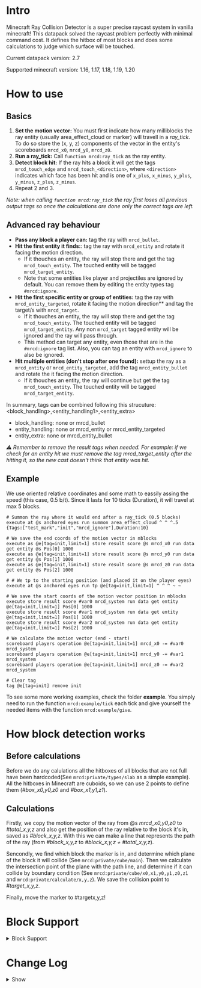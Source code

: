# Intro
Minecraft Ray Collision Detector is a super precise raycast system in vanilla minecraft! This datapack solved the raycast problem perfectly with minimal command cost. It defines the hitbox of most blocks and does some calculations to judge which surface will be touched.

Current datapack version: 2.7

Supported minecraft version: 1.16, 1.17, 1.18, 1.19, 1.20

# How to use

## Basics
1. **Set the motion vector:** You must first indicate how many milliblocks the ray entity (usually area_effect_cloud or marker) will travell in a *ray_tick*. To do so store the (x, y, z) components of the vector in the entity's scoreboards `mrcd_x0`, `mrcd_y0`, `mrcd_z0`.
2. **Run a ray_tick:** Call `function mrcd:ray_tick` as the ray entity.
3. **Detect block hit:** If the ray hits a block it will get the tags `mrcd_touch_edge` and `mrcd_touch_<direction>`, where `<direction>` indicates which face has been hit and is one of `x_plus`, `x_minus`, `y_plus`, `y_minus`, `z_plus`, `z_minus`.
4. Repeat 2 and 3.

*Note: when calling `function mrcd:ray_tick` the ray first loses all previous output tags so once the calculations are done only the correct tags are left.*

## Advanced ray behaviour
- **Pass any block a player can:** tag the ray with `mrcd_bullet`.
- **Hit the first entity it finds:**: tag the ray with `mrcd_entity` and rotate it facing the motion direction. 
    - If it thouches an entity, the ray will stop there and get the tag `mrcd_touch_entity`. The touched entity will be tagged `mrcd_target_entity`. 
    - Note that some entities like player and projectiles are ignored by default. You can remove them by editing the entity types tag `#mrcd:ignore`.
- **Hit the first specific entity or group of entities:** tag the ray with `mrcd_entity_targeted`, rotate it facing the motion direction** and tag the target/s with `mrcd_target`.
    - If it thouches an entity, the ray will stop there and get the tag `mrcd_touch_entity`. The touched entity will be tagged `mrcd_target_entity`. Any non `mrcd_target` tagged entity will be ignored and the ray will pass through. 
    - This method can target any entity, even those that are in the `#mrcd:ignore` tag list. Also, you can tag an entity with `mrcd_ignore` to also be ignored.
- **Hit multiple entities (don't stop after one found):** settup the ray as a `mrcd_entity` or `mrcd_entity_targeted`, add the tag `mrcd_entity_bullet` and rotate the  it facing the motion direction. 
    - If it thouches an entity, the ray will continue but get the tag `mrcd_touch_entity`. The touched entity will be tagged `mrcd_target_entity`.

In summary, tags can be combined following this strucuture: <block_handling>,<entity_handling1>,<entity_extra>
* block_handling: none or mrcd_bullet
* entity_handling: none or mrcd_entity or mrcd_entity_targeted
* entity_extra: none or mrcd_entity_bullet

*⚠️ Remember to remove the result tags when needed. For example: if we check for an entity hit we must remove the tag mrcd_target_entity after the hitting it, so the new cast doesn't think that entity was hit.*

## Example
We use oriented relative coordinates and some math to eassily assing the speed (this case, 0.5 b/t). Since it lasts for 10 ticks (Duration), it will travel at max 5 blocks.

```mcfunction
# Summon the ray where it would end after a ray_tick (0.5 blocks)
execute at @s anchored eyes run summon area_effect_cloud ^ ^ ^.5 {Tags:["test_mark","init","mrcd_ignore"],Duration:10}

# We save the end coords of the motion vector in mblocks
execute as @e[tag=init,limit=1] store result score @s mrcd_x0 run data get entity @s Pos[0] 1000
execute as @e[tag=init,limit=1] store result score @s mrcd_y0 run data get entity @s Pos[1] 1000
execute as @e[tag=init,limit=1] store result score @s mrcd_z0 run data get entity @s Pos[2] 1000

# # We tp to the starting position (and placed it on the player eyes)
execute at @s anchored eyes run tp @e[tag=init,limit=1] ^ ^ ^ ~ ~

# We save the start coords of the motion vector position in mblocks
execute store result score #var0 mrcd_system run data get entity @e[tag=init,limit=1] Pos[0] 1000
execute store result score #var1 mrcd_system run data get entity @e[tag=init,limit=1] Pos[1] 1000
execute store result score #var2 mrcd_system run data get entity @e[tag=init,limit=1] Pos[2] 1000

# We calculate the motion vector (end - start)
scoreboard players operation @e[tag=init,limit=1] mrcd_x0 -= #var0 mrcd_system
scoreboard players operation @e[tag=init,limit=1] mrcd_y0 -= #var1 mrcd_system
scoreboard players operation @e[tag=init,limit=1] mrcd_z0 -= #var2 mrcd_system

# Clear tag
tag @e[tag=init] remove init
```

To see some more working examples, check the folder **example**. You simply need to run the function `mrcd:example/tick` each tick and give yourself the needed items with the function `mrcd:example/give`.

# How block detection works
## Before calculations
Before we do any calulations all the hitboxes of all blocks that are not full have been hardcoded(See `mrcd:private/types/slab` as a simple example). All the hitboxes in Minecraft are cuboids, so we can use 2 points to define them (*#box_x0,y0,z0* and *#box_x1,y1,z1*).

## Calculations
Firstly, we copy the motion vector of the ray from @s *mrcd_x0,y0,z0* to *#total_x,y,z* and also get the position of the ray relative to the block it's in, saved as *#block_x,y,z*. With this we can make a line that represents the path of the ray (from *#block_x,y,z* to *#block_x,y,z + #total_x,y,z*).

Sencondly, we find which block the marker is in, and determine which plane of the block it will collide (See `mrcd:private/cube/main`). Then we calculate the intersection point of the plane with the path line, and determine if it can collide by boundary condition (See `mrcd:private/cube/x0,x1,y0,y1,z0,z1` and `mrcd:private/calculate/x,y,z`). We save the collision point to *#target_x,y,z*.

Finally, move the marker to #targetx,y,z!

# Block Support
<details>
  <summary>Block Support</summary>    
These blocks listed below are supported in is datapack. Please post an issue if you find some unsupported blocks and bugs. *All blocks are listed using the latest minecraft block tags*

* any full block
* simple blocks
    * minecraft:conduit
    * minecraft:sugar_cane
    * minecraft:cocoa
    * minecraft:beetroots
    * minecraft:nether_wart
    * minecraft:kelp
    * minecraft:lever
    * minecraft:tripwire_hook
    * minecraft:tripwire
    * minecraft:daylight_detector
    * minecraft:enchanting_table
    * minecraft:stonecutter
    * minecraft:end_portal_frame
    * minecraft:ladder
    * minecraft:lily_pad
    * minecraft:sweet_berry_bush
    * minecraft:wheat
    * minecraft:snow
    * minecraft:cactus
    * minecraft:cake
    * minecraft:ender_chest
    * minecraft:bamboo
    * minecraft:bamboo_sapling
    * minecraft:chain
    * minecraft:twisting_vines
    * minecraft:twisting_vines_plant
    * minecraft:weeping_vines
    * minecraft:weeping_vines_plant
    * minecraft:nether_sprouts
    * minecraft:soul_fire
    * minecraft:small_dripleaf
    * minecraft:spore_blossom
    * minecraft:big_dripleaf_stem
    * minecraft:small_amethyst_bud
    * minecraft:medium_amethyst_bud
    * minecraft:large_amethyst_bud
    * minecraft:amethyst_cluster
    * minecraft:pointed_dripstone
    * minecraft:hanging_roots
    * minecraft:turtle_egg
    * minecraft:light
    * minecraft:sculk_sensor
    * minecraft:frogspawn
    * minecraft:sculk_shrieker
    * minecraft:mangrove_propagule
    * minecraft:sniffer_egg
    * minecraft:calibrated_sculk_sensor
    * minecraft:decorated_pot
    * minecraft:piglin_head
    * minecraft:piglin_wall_head
    * minecraft:torchflower_crop
    * minecraft:pitcher_crop
    * #minecraft:slabs
    * #minecraft:pressure_plates
    * #minecraft:wall_signs
    * #minecraft:flower_pots
    * #minecraft:buttons
    * #minecraft:doors
    * #minecraft:trapdoors
    * #minecraft:rails
    * #minecraft:carpets
    * #minecraft:small_flowers
    * #minecraft:tall_flowers
    * #minecraft:campfires
    * #minecraft:candles
    * #minecraft:cave_vinescave
    * #minecraft:all_hanging_signs
    * #mrcd:mushroom
        * red mushroom and brown mushroom
    * #mrcd:standing_sign_like
        * standing sign and standing banner
    * #mrcd:repeater_like
        * repeater and comparator
    * #mrcd:attached_melon_stem_like
        * attached melon stem and attached pumpkin stem
    * #mrcd:melon_stem_like
        * melon stem and pumpkin stem
    * #mrcd:carrots_like
        * carrot and potato
    * #mrcd:big_chest
        * normal chest and trapped chest
    * #mrcd:fence_gate_like
        * all kinds of fence gates
    * #mrcd:skull_like
        * all kinds of skulls, including dragon head
    * #mrcd:wall_skull_like
        * all kinds of skulls, including dragon head
    * #mrcd:wall_torches
        * torch, soul torch and redstone torch
    * #mrcd:grass_path_like
        * grass path and farmland
    * #mrcd:torches
        * torch, soul torch and redstone torch
    * #mrcd:wall_coral_like
        * all kinds of corals
    * #mrcd:coral_plant_like
        * all kinds of corals
    * #mrcd:coral_fan_like
        * all kinds of corals
    * #mrcd:grass_like
        * grass, fern and dead bush
    * #mrcd:sapling_like
        * all kinds of saplings and seagrass
    * #mrcd:wall_banner_like
        * wall banner
    * #mrcd:fungus
        * crimson and warped fungus
    * #mrcd:roots
        * crimson and warped roots
    * #mrcd:rod_like
        * end rod and lightning rod
    * #mrcd:carpet_like
        * wool, moss carpets

* complex blocks
    * minecraft:redstone_wire
    * minecraft:piston_head
    * minecraft:brewing_stand
    * minecraft:grindstone
    * minecraft:bell
    * minecraft:hopper
    * minecraft:lectern
    * minecraft:chorus_plant
    * minecraft:scaffolding
    * minecraft:big_dripleaf
    * minecraft:candle_cake
    * #minecraft:cauldrons
    * #minecraft:anvil
    * #minecraft:stairs
    * #minecraft:walls
    * #mrcd:glass_pane_like
        * glass pane, stained glass pane and iron bars
    * #minecraft:fences
    * #minecraft:beds
    * #mrcd:azalea
        * azalea and flower_azalea
    * #mrcd:vine_like
        * vines, glow_lichen, sculk_vein and fire (what????)
    * #mrcd:piston
        * sticky piston and normal piston
    * #mrcd:lanterns
        * lantern and soul lantern
</details>

# Change Log
<details>
  <summary>Show</summary>
* v1.0
* v1.1
    * Add sweet berry bush support.
* v1.2
    * AECs can recognize entities now.
    * Some functions changed.
* v1.2.1
    * AECs can teleport to the edge of hitboxes of entities.
* v1.2.2
    * bugfix: AECs that touch x+, y+ and z+ of full blocks will stay in the previous block.
    * Some changes in examples.
* v2.0
    * Change name to MRCD (Minecraft Ray Collision Detector).
    * bugfix: mushrooms are treated as full blocks.
    * bugfix: bullets can pass bamboo.
    * Add all flowers, bamboo and bamboo saplings support.
        * Flowers, bamboos and bamboo saplings are now fully supported. Our datapack calculates the random hitbox in different position when bullets pass them.
* v2.1
    * Support 1.16
    * Support fire, soul_fire, soul lantern, soul torch, soul campfire, chain block, nether vines, nether sprouts, fungus and nether roots.
    * Add new properties for walls and redstone wire.
    * bugfix: vines are treated as full blocks.
* v2.2-pre1
    * Optimize commands usage (~10% less).
* v2.2
    * Updates
        * Support for 1.17 snapshot 21w05b.
        * Added a new type ray (mrcd_entity_targeted) used to only detect a specific group of entities.
        * Remade the example to be more complete.
    * Changes
        * No longer uses mrcd:target entity_type tag, instead uses mrcd:ignore. This makes it easier to update and customize.
        * Changed some name folders and distribution to be more self explanatory.
            * 'generic' folder is now named 'private'
            * 'generic/start' file is now located at the same level as init and is called 'ray_tick'
            * 'init' file is now located inside private folder 'private/init'
    * Fixes
        * Stairs missing the straight variant.
        * Bed not working
        * Turtle eggs where missing
    * Know bugs
        * Pointed_dripstone offset not calculated well (so it's currently not calculated)
* v2.3
    * Updates
        * Support for 1.17.
    * Changes
        * Added #mrcd:azalea, sculk_sensor and powder_snow
        * Light block treated as air
    * Fixes
        * Dripstone offset wasn't considered (seems more presice than previous version)
 * v2.4
   * Updates
       * Added new type of ray `mrcd_entity_bullet`
 * v2.5
   * Updates
      * Merged the pull request of the new XOR algorithm (from 350 lines to 100) for offset blocks done by xwjcool123
      * Added support for 1.16
   * Changes
      * 1.17 block checks are now skiped in older versions
          * This means some changes on some block tags
   * Fixes
      * Weeping vines and Cave Vines were grouped with the same hitbox
      * Blackstone pressure plate was missing
 * v2.6
   * Updates
      * Added support for 1.19
   * Fixes
      * 1.17 blocks not working
      * Made ray entity detection hitbox precise
 * v2.6.1
   * Fixes
      * Made ray entity detection hitbox precise
 * v2.6.2
   * Updates
      * Added the possibility to use the `mrcd_ignore` tag to force ignore entities
      * Improved example to show how to properly cast instant rays 
   * Changes
      * Renamed some internal tags to be more descriptive
      * Entity hit detection redone, so it's even preciser (the check is done in steps of 0.33 blocks) 
      * Optimitzations
          * If no entit hitbox in block, don't do entity calculations
          * If you hit entity, you don't need to calculate block stuff (`mrcd_entity` and `mrcd_entity_targeted`)
   * Fixes
      * Ray should not target itself
      * Ray sometimes getting inside complex block when the ray was comming from -xyz (collision not working)
      * mrcd_entity and mrcd_entity_targeted could tag more than one entity when not being a mrcd_entity_bullet
 * v2.6.3
   * Updates
      * Revised and redone a bunch of code. This optimizations plus the 2.6.2 changes mean:
           * calling `ray_tick` runs between 23..52% less commands depending on the ray type and distance traveled. This is because for each block check iteration:
             * ~26% less commands are used when the ray targets full blocks (air)
             * ~45% less commands are used when the ray targets non full blocks (trapdoors, slabs, bells, ...)
             * ~47% less commands are used when the ray targets both blocks and entities
   * Fixes
      * Ray not being calculated properly when going through air corners
      * Ray going moving towards negative x and/or y and/or y with long "motion" sometimes iterated forever (caused by impressions)
      * Hanging roots, Lectern, Bamboo[leaves:large], Baners on wall not calc ok
      * Missing sea pickle, composter
 * v2.7
   * Updates
      * Added support for 1.20
   * Changes
      * Default recursion limit is 256 (can be changed in the `ini.mcfunction` file)
   * Fixes
      * Fixed a bug where the ray would endlessly recurse, freezing the game. This would happen when the ray was passing through the corner of a block hitbox.
 * v2.7.1
   * Updates
      * Better entity hitbox hit precision
</details>